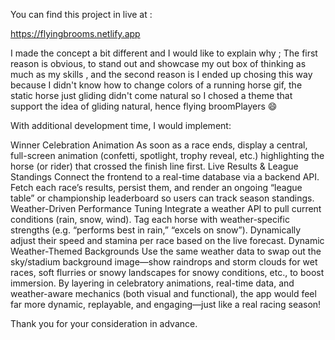 You can find this project in live at : 

https://flyingbrooms.netlify.app

I made the concept a bit different and I would like to explain why ;
The first reason is obvious, to stand out and showcase my out box of thinking as much as my skills ,
and the second reason is I ended up chosing this way because I didn't know how to change colors of a running horse gif,
the static horse just gliding didn't come natural so I chosed a theme that support the idea of gliding natural, hence
flying broomPlayers 😄


With additional development time, I would implement:

Winner Celebration Animation
As soon as a race ends, display a central, full-screen animation (confetti, spotlight, trophy reveal, etc.) highlighting the horse (or rider) that crossed the finish line first.
Live Results & League Standings
Connect the frontend to a real-time database via a backend API. Fetch each race’s results, persist them, and render an ongoing “league table” or championship leaderboard so users can track season standings.
Weather-Driven Performance Tuning
Integrate a weather API to pull current conditions (rain, snow, wind). Tag each horse with weather-specific strengths (e.g. “performs best in rain,” “excels on snow”). Dynamically adjust their speed and stamina per race based on the live forecast.
Dynamic Weather-Themed Backgrounds
Use the same weather data to swap out the sky/stadium background image—show raindrops and storm clouds for wet races, soft flurries or snowy landscapes for snowy conditions, etc., to boost immersion.
By layering in celebratory animations, real-time data, and weather-aware mechanics (both visual and functional), the app would feel far more dynamic, replayable, and engaging—just like a real racing season!

Thank you for your consideration in advance.
